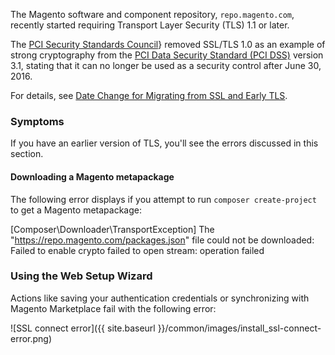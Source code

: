 The Magento software and component repository, `repo.magento.com`, recently started requiring Transport Layer Security (TLS) 1.1 or later.

The [PCI Security Standards Council](https://en.wikipedia.org/wiki/Payment_Card_Industry_Security_Standards_Council)} removed SSL/TLS 1.0 as an example of strong cryptography from the [PCI Data Security Standard (PCI DSS)](https://www.pcisecuritystandards.org/pci_security) version 3.1, stating that it can no longer be used as a security control after June 30, 2016.

For details, see [Date Change for Migrating from SSL and Early TLS](http://blog.pcisecuritystandards.org/migrating-from-ssl-and-early-tls).

### Symptoms

If you have an earlier version of TLS, you'll see the errors discussed in this section.

#### Downloading a Magento metapackage

The following error displays if you attempt to run `composer create-project` to get a Magento metapackage:

 [Composer\Downloader\TransportException]
 The "https://repo.magento.com/packages.json" file could not be downloaded: Failed to enable crypto
 failed to open stream: operation failed

### Using the Web Setup Wizard

Actions like saving your authentication credentials or synchronizing with Magento Marketplace fail with the following error:

![SSL connect error]({{ site.baseurl }}/common/images/install_ssl-connect-error.png)
